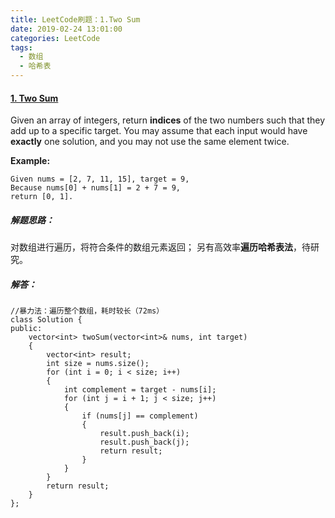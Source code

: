 ```yaml
---
title: LeetCode刷题：1.Two Sum
date: 2019-02-24 13:01:00
categories: LeetCode
tags:
  - 数组
  - 哈希表
---
```

#### [1\. Two Sum](https://leetcode-cn.com/problems/two-sum/)
Given an array of integers, return **indices** of the two numbers such that they add up to a specific target.
You may assume that each input would have **exactly** one solution, and you may not use the same element twice.

**Example:**
```
Given nums = [2, 7, 11, 15], target = 9,
Because nums[0] + nums[1] = 2 + 7 = 9,
return [0, 1].
```
##### 解题思路：
对数组进行遍历，将符合条件的数组元素返回；
另有高效率**遍历哈希表法**，待研究。
##### 解答：
```
//暴力法：遍历整个数组，耗时较长（72ms）
class Solution {
public:
	vector<int> twoSum(vector<int>& nums, int target) 
	{
		vector<int> result;
        int size = nums.size();
		for (int i = 0; i < size; i++)
		{
            int complement = target - nums[i];
			for (int j = i + 1; j < size; j++)
			{
				if (nums[j] == complement)
				{
					result.push_back(i);
					result.push_back(j);
					return result;
				}	
			}
		}
		return result;
	}
};
```
